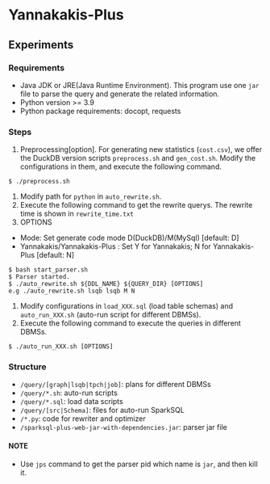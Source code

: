 # Yannakakis-Plus

## Experiments

### Requirements
- Java JDK or JRE(Java Runtime Environment). This program use one `jar` file to parse the query and generate the related information.
- Python version >= 3.9
- Python package requirements: docopt, requests

### Steps
1. Preprocessing[option]. For generating new statistics (`cost.csv`), we offer the DuckDB version scripts `preprocess.sh` and `gen_cost.sh`. Modify the configurations in them, and execute the following command. 
```
$ ./preprocess.sh
```
1. Modify path for `python` in `auto_rewrite.sh`.
2. Execute the following command to get the rewrite querys. The rewrite time is shown in `rewrite_time.txt`
3. OPTIONS
- Mode: Set generate code mode D(DuckDB)/M(MySql) [default: D]
- Yannakakis/Yannakakis-Plus
: Set Y for Yannakakis; N for Yannakakis-Plus
 [default: N]
```
$ bash start_parser.sh
$ Parser started.
$ ./auto_rewrite.sh ${DDL_NAME} ${QUERY_DIR} [OPTIONS]
e.g ./auto_rewrite.sh lsqb lsqb M N
```
1. Modify configurations in `load_XXX.sql` (load table schemas) and `auto_run_XXX.sh` (auto-run script for different DBMSs). 
2. Execute the following command to execute the queries in different DBMSs.
```
$ ./auto_run_XXX.sh [OPTIONS]
```

### Structure
- `/query/[graph|lsqb|tpch|job]`: plans for different DBMSs
- `/query/*.sh`: auto-run scripts
- `/query/*.sql`: load data scripts
- `/query/[src|Schema]`: files for auto-run SparkSQL
- `/*.py`: code for rewriter and optimizer
- `/sparksql-plus-web-jar-with-dependencies.jar`: parser jar file

#### NOTE
- Use `jps` command to get the parser pid which name is `jar`, and then kill it. 


